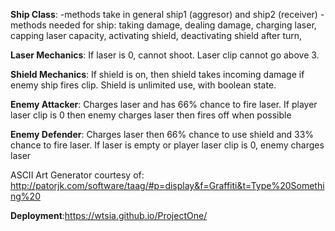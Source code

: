 **Ship Class**:
-methods take in general ship1 (aggresor) and ship2 (receiver)
-methods needed for ship: taking damage, dealing damage, charging laser, capping laser capacity, activating shield, deactivating shield after turn,  

**Laser Mechanics**:
If laser is 0, cannot shoot. Laser clip cannot go above 3. 

**Shield Mechanics**:
If shield is on, then shield takes incoming damage if enemy ship fires clip.
Shield is unlimited use, with boolean state.

**Enemy Attacker**:
Charges laser and has 66% chance to fire laser. If player laser clip is 0 then enemy charges laser then fires off when possible

**Enemy Defender**:
Charges laser then 66% chance to use shield and 33% chance to fire laser. If laser is empty or player laser clip is 0, enemy charges laser

ASCII Art Generator courtesy of: http://patorjk.com/software/taag/#p=display&f=Graffiti&t=Type%20Something%20

**Deployment**:https://wtsia.github.io/ProjectOne/
